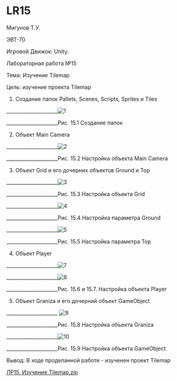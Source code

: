 # LR15

Мигунов Т.У.

ЭВТ-70

Игровой Движок: Unity.

Лабораторная работа №15

Тема: Изучение Tilemap

Цель: изучение проекта Tilemap

1.	Создание папок Pallets, Scenes, Scripts, Sprites и Tiles

_____________________![1](https://user-images.githubusercontent.com/119228138/204791967-957dfe35-458a-40c4-9554-3ee60b364843.png)


_____________________Рис. 15.1 Создание папок 

2.	Объект Main Camera
 
 _____________________![2](https://user-images.githubusercontent.com/119228138/204791986-3787a8ca-34de-42c1-bef0-c372712b001c.png)

 
_____________________Рис. 15.2 Настройка объекта Main Camera

3.	Объект Grid и его дочерних объектов Ground и Top

_____________________![3](https://user-images.githubusercontent.com/119228138/204792008-75ab071a-ceae-42fd-af85-70455098ea3c.png)

_____________________Рис. 15.3 Настройка объекта Grid

_____________________![4](https://user-images.githubusercontent.com/119228138/204792118-5f88f451-4251-47b1-905f-8b5dcdf94f4d.png)


_____________________Рис. 15.4 Настройка параметра Ground

_____________________![5](https://user-images.githubusercontent.com/119228138/204792142-f7ff484b-08b1-456d-97dc-242becc50fdf.png)


_____________________Рис. 15.5 Настройка параметра Top


4.	Объект Player
 
_____________________![7](https://user-images.githubusercontent.com/119228138/204793067-25a823ca-6cbf-4f6a-8649-f8782f6729d3.png)

_____________________![8](https://user-images.githubusercontent.com/119228138/204793083-8c49a7f9-ff16-4a20-9ea5-4c3c716ee8f3.png)
 
_____________________Рис. 15.6 и 15.7. Настройка объекта Player

5.	Объект Graniza и его дочерний объект GameObject
 
_____________________ ![9](https://user-images.githubusercontent.com/119228138/204793131-4cad113f-8dad-4a24-9706-6578f4569ba9.png)
 
_____________________Рис. 15.8 Настройка объекта Graniza

_____________________![10](https://user-images.githubusercontent.com/119228138/204793158-86d79c66-95ed-4560-808a-7e95f44bdbc6.png)

_____________________Рис. 15.9 Настройка объекта GameObject

Вывод: В ходе проделанной работе - изученен проект Tilemap

[ЛР15. Изучение Tilemap.zip](https://github.com/TimurMigunov/LR15/files/10123012/15.Tilemap.zip)
